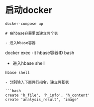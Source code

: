 # 启动docker
```
docker-compose up

# 在hbase容器里面建立两个表

- 进入hbase容器
```
docker exec -it hbase容器ID bash

- 进入hbase shell
```
hbase shell

- 分别输入下面两行指令，建立两张表

```bash
create 'h_file', 'h_info', 'h_content'
create 'analysis_result', 'image'
```

